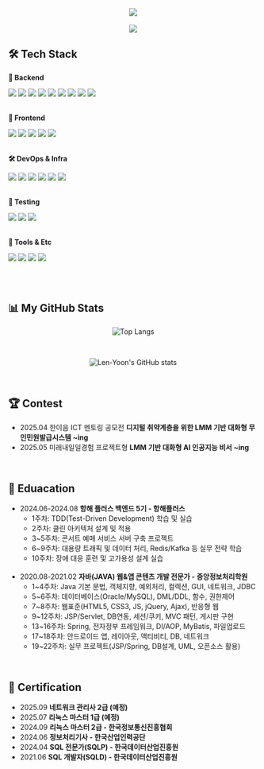 <div align="center">
  <img src="https://github.com/user-attachments/assets/b73ce838-f9e9-4c2e-bfdb-c38670fb58dd" />
</div>

<br> 

<div align="center">
  <a href="https://velog.io/@mabest123/posts">
  <img src="https://img.shields.io/badge/Velog-90ee90?style=for-the-badge&logo=velog&logoColor=black">
  </a>
</div>


## 🛠 Tech Stack

**🔧 Backend**

<div>
<img src="https://img.shields.io/badge/Java-007396?style=for-the-badge&logo=openjdk&logoColor=white">
<img src="https://img.shields.io/badge/Python-3776AB?style=for-the-badge&logo=python&logoColor=white">
<img src="https://img.shields.io/badge/C-00599C?style=for-the-badge&logo=c&logoColor=white">
<img src="https://img.shields.io/badge/PHP-777BB4?style=for-the-badge&logo=php&logoColor=white">
<img src="https://img.shields.io/badge/SpringBoot-6DB33F?style=for-the-badge&logo=springboot&logoColor=white">
<img src="https://img.shields.io/badge/Oracle-F80000?style=for-the-badge&logo=oracle&logoColor=white">
<img src="https://img.shields.io/badge/MySQL-4479A1?style=for-the-badge&logo=mysql&logoColor=white">
<img src="https://img.shields.io/badge/JPA-FF6F00?style=for-the-badge&logo=jpa&logoColor=white">
<img src="https://img.shields.io/badge/MyBatis-6DB33F?style=for-the-badge&logo=mybatis&logoColor=white">
</div>

<br>

**🎨 Frontend**

<div>
<img src="https://img.shields.io/badge/JavaScript-F7DF1E?style=for-the-badge&logo=javascript&logoColor=white">
<img src="https://img.shields.io/badge/React-61DAFB?style=for-the-badge&logo=react&logoColor=white">
<img src="https://img.shields.io/badge/jQuery-0769AD?style=for-the-badge&logo=jquery&logoColor=white">
<img src="https://img.shields.io/badge/HTML5-E34F26?style=for-the-badge&logo=html5&logoColor=white">
<img src="https://img.shields.io/badge/CSS3-1572B6?style=for-the-badge&logo=css3&logoColor=white">
</div>

<br>

**🛠️ DevOps & Infra**

<div>
<img src="https://img.shields.io/badge/Docker-2496ED?style=for-the-badge&logo=docker&logoColor=white">
<img src="https://img.shields.io/badge/GitHub-181717?style=for-the-badge&logo=github&logoColor=white">
<img src="https://img.shields.io/badge/Grafana-F46800?style=for-the-badge&logo=grafana&logoColor=white">
<img src="https://img.shields.io/badge/InfluxDB-22ADF6?style=for-the-badge&logo=influxdb&logoColor=white">
<img src="https://img.shields.io/badge/Apache Kafka-black?style=for-the-badge&logo=apachekafka&logoColor=white"> 
<img src="https://img.shields.io/badge/Redis-DC382D?style=for-the-badge&logo=redis&logoColor=white">
</div>

<br>

**🧪 Testing**

<div>
<img src="https://img.shields.io/badge/JUnit5-FF1439?style=for-the-badge&logo=junit5&logoColor=white">
<img src="https://img.shields.io/badge/Mockito-9ACD32?style=for-the-badge&logo=mockito&logoColor=white">
<img src="https://img.shields.io/badge/K6-7F52FF?style=for-the-badge&logo=k6&logoColor=white">
</div>

<br>

**🍬 Tools & Etc**

<div>
<img src="https://img.shields.io/badge/Git-F05032?style=for-the-badge&logo=git&logoColor=white">
<img src="https://img.shields.io/badge/SVN-809CC9?style=for-the-badge&logo=subversion&logoColor=white">
<img src="https://img.shields.io/badge/FIGMA-black?style=for-the-badge&logo=figma&logoColor=white">
<img src="https://img.shields.io/badge/LINUX-yellow?style=for-the-badge&logo=linux&logoColor=white">
</div>
</div>

<br><br>

## 📊 My GitHub Stats
<div align="center">
  
  ![Top Langs](https://github-readme-stats.vercel.app/api/top-langs/?username=Len-Yoon&layout=compact&theme=cobalt)

  <br>
  
  ![Len-Yoon's GitHub stats](https://github-readme-stats.vercel.app/api?username=Len-Yoon&show_icons=true&theme=cobalt)
  
  
</div>



<br>

## 🏆 Contest
- 2025.04 한이음 ICT 멘토링 공모전 <b>디지털 취약계층을 위한 LMM 기반 대화형 무인민원발급시스템 ~ing</b>
- 2025.05 미래내일일경험 프로젝트형 <b> LMM 기반 대화형 AI 인공지능 비서 ~ing </b>

<br>

## 📖 Eduacation
- 2024.06-2024.08 <b>항해 플러스 백엔드 5기 - 항해플러스</b> <br>
  - 1주차: TDD(Test-Driven Development) 학습 및 실습
  - 2주차: 클린 아키텍처 설계 및 적용
  - 3~5주차: 콘서트 예매 서비스 서버 구축 프로젝트
  - 6~9주차: 대용량 트래픽 및 데이터 처리, Redis/Kafka 등 실무 전략 학습
  - 10주차: 장애 대응 훈련 및 고가용성 설계 실습
<br><br>
- 2020.08-2021.02 <b>자바(JAVA) 웹&앱 콘텐츠 개발 전문가 - 중앙정보처리학원</b>
  - 1~4주차: Java 기본 문법, 객체지향, 예외처리, 컬렉션, GUI, 네트워크, JDBC
  - 5~6주차: 데이터베이스(Oracle/MySQL), DML/DDL, 함수, 권한제어
  - 7~8주차: 웹표준(HTML5, CSS3, JS, jQuery, Ajax), 반응형 웹
  - 9~12주차: JSP/Servlet, DB연동, 세션/쿠키, MVC 패턴, 게시판 구현
  - 13~16주차: Spring, 전자정부 프레임워크, DI/AOP, MyBatis, 파일업로드
  - 17~18주차: 안드로이드 앱, 레이아웃, 액티비티, DB, 네트워크
  - 19~22주차: 실무 프로젝트(JSP/Spring, DB설계, UML, 오픈소스 활용)

<br>

 ## 📒 Certification
 - 2025.09 <b> 네트워크 관리사 2급 (예정) </b>
 - 2025.07 <b> 리눅스 마스터 1급 (예정) </b>
 - 2024.09 <b>리눅스 마스터 2급 - 한국정보통신진흥협회</b>
 - 2024.06 <b>정보처리기사 - 한국산업인력공단</b>
 - 2024.04 <b>SQL 전문가(SQLP) - 한국데이터산업진흥원</b>
- 2021.06 <b>SQL 개발자(SQLD) - 한국데이터산업진흥원</b>





